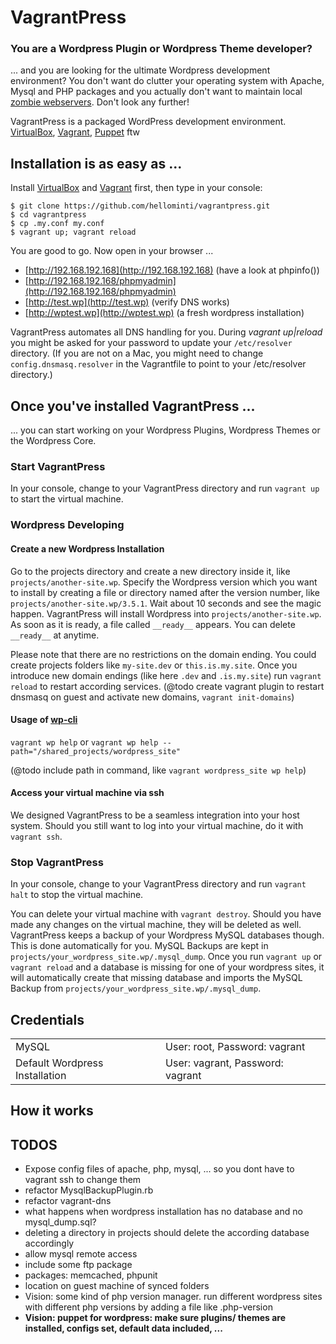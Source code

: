 # VagrantPress

### You are a Wordpress Plugin or Wordpress Theme developer?

... and you are looking for the ultimate Wordpress development environment? You don't want do clutter
your operating system with Apache, Mysql and PHP packages and you actually don't want to maintain 
local [zombie webservers](http://en.wikipedia.org/wiki/Zombie_computer). Don't look any further!


VagrantPress is a packaged WordPress development environment. 
[VirtualBox](https://www.virtualbox.org/), 
[Vagrant](http://www.vagrantup.com/), 
[Puppet](https://puppetlabs.com/puppet/what-is-puppet/) ftw


## Installation is as easy as ...

Install [VirtualBox](https://www.virtualbox.org/wiki/Downloads) and [Vagrant](http://downloads.vagrantup.com/) first,
then type in your console:

```
$ git clone https://github.com/hellominti/vagrantpress.git
$ cd vagrantpress
$ cp .my.conf my.conf
$ vagrant up; vagrant reload
```

You are good to go. Now open in your browser ...
 * [http://192.168.192.168](http://192.168.192.168) (have a look at phpinfo())
 * [http://192.168.192.168/phpmyadmin](http://192.168.192.168/phpmyadmin)
 * [http://test.wp](http://test.wp) (verify DNS works)
 * [http://wptest.wp](http://wptest.wp) (a fresh wordpress installation)

VagrantPress automates all DNS handling for you. During *vagrant up|reload* you might be asked for 
your password to update your ```/etc/resolver``` directory. 
(If you are not on a Mac, you might need to change ```config.dnsmasq.resolver``` 
in the Vagrantfile to point to your /etc/resolver directory.)


## Once you've installed VagrantPress ...

... you can start working on your Wordpress Plugins, Wordpress Themes or the Wordpress Core.

### Start VagrantPress
In your console, change to your VagrantPress directory and run ```vagrant up``` to start the
virtual machine. 

### Wordpress Developing

#### Create a new Wordpress Installation
Go to the projects directory and create a new directory inside it, like ```projects/another-site.wp```. 
Specify the Wordpress version which you want to install by creating a file or directory named after 
the version number, like ```projects/another-site.wp/3.5.1```. Wait about 10 seconds and see the magic happen. 
VagrantPress will install Wordpress into ```projects/another-site.wp```. As soon as it is ready,
a file called ```__ready__``` appears. You can delete ```__ready__``` at anytime.

Please note that there are no restrictions on the domain ending. You could create projects folders
like ```my-site.dev``` or ```this.is.my.site```. Once you introduce new domain endings (like here
```.dev``` and ```.is.my.site```) run ```vagrant reload``` to restart according services.
(@todo create vagrant plugin to restart dnsmasq on guest and activate new domains, ```vagrant init-domains```)

#### Usage of [wp-cli](http://wp-cli.org/)
```vagrant wp help``` or ```vagrant wp help --path="/shared_projects/wordpress_site"```

(@todo include path in command, like ```vagrant wordpress_site wp help```)

#### Access your virtual machine via ssh
We designed VagrantPress to be a seamless integration into your host system. Should you still
want to log into your virtual machine, do it with ```vagrant ssh```.

### Stop VagrantPress
In your console, change to your VagrantPress directory and run ```vagrant halt``` to stop the
virtual machine. 

You can delete your virtual machine with ```vagrant destroy```. Should you have made any changes
on the virtual machine, they will be deleted as well. VagrantPress keeps a backup of your
Wordpress MySQL databases though. This is done automatically for you. MySQL Backups are kept in 
```projects/your_wordpress_site.wp/.mysql_dump```. Once you run ```vagrant up``` or ```vagrant reload``` 
and a database is missing for one of your wordpress sites, it will automatically create that 
missing database and imports the MySQL Backup from ```projects/your_wordpress_site.wp/.mysql_dump```.


## Credentials

<table>
  <tr>
    <td>MySQL</td>
    <td>User: root, Password: vagrant</td>
  </tr>
  <tr>
    <td>Default Wordpress Installation</td>
    <td>User: vagrant, Password: vagrant</td>
  </tr>
</table>

## How it works


## TODOS

 * Expose config files of apache, php, mysql, ... so you dont have to vagrant ssh to change them
 * refactor MysqlBackupPlugin.rb
 * refactor vagrant-dns
 * what happens when wordpress installation has no database and no mysql_dump.sql?
 * deleting a directory in projects should delete the according database accordingly
 * allow mysql remote access
 * include some ftp package
 * packages: memcached, phpunit
 * location on guest machine of synced folders
 * Vision: some kind of php version manager. run different wordpress sites with different php versions by adding a file like .php-version
 * __Vision: puppet for wordpress: make sure plugins/ themes are installed, configs set, default data included, ...__


